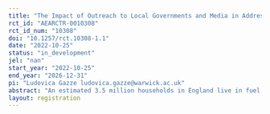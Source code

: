 ```yaml
---
title: "The Impact of Outreach to Local Governments and Media in Addressing the Energy Crisis in the United Kingdom"
rct_id: "AEARCTR-0010308"
rct_id_num: "10308"
doi: "10.1257/rct.10308-1.1"
date: "2022-10-25"
status: "in_development"
jel: "nan"
start_year: "2022-10-25"
end_year: "2026-12-31"
pi: "Ludovica Gazze ludovica.gazze@warwick.ac.uk"
abstract: "An estimated 3.5 million households in England live in fuel poverty and/or council homes rated low in terms of energy efficiency performance. Now, these households are being hit by extremely high energy costs due to skyrocketing energy prices. We estimate that the UK could easily reduce its energy consumption in the residential sector by 30%, saving households at least GBP 11 billion per year in fuel bills, without lowering their standard of living.  Central government interventions, though, taking the shape of an Energy Price Guarantee threaten to weaken incentives of households to become more aware of the large potential savings that can be realized if properties are upgraded. At present, we believe that a lack of awareness of how much money could be saved by insulating properties in the UK, is undermining both individual, but also local and national political action in that domain. Still, local governments have the right tools to enable actions that could save UK households millions of pounds, as local councils decide on planning permits including for home insulations. Thus, we will provide localized information about energy burden and energy savings potential at the local authority level to district officials, council members, and media. With our bottom-up approach, we believe that our project is well-positioned to influence local governments into adopting such measures to facility energy savings."
layout: registration
---
```


